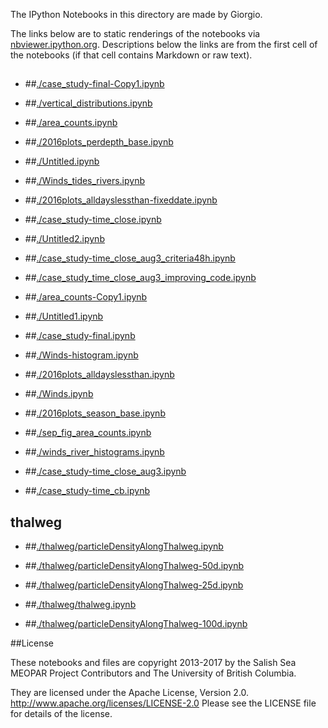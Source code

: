 The IPython Notebooks in this directory are made by Giorgio.

The links below are to static renderings of the notebooks via
[nbviewer.ipython.org](http://nbviewer.ipython.org/).
Descriptions below the links are from the first cell of the notebooks
(if that cell contains Markdown or raw text).

## 
* ##[./case_study-final-Copy1.ipynb](http://nbviewer.ipython.org/urls/bitbucket.org/salishsea/analysis-giorgio-2/raw/tip/revised_notebooks/3analysis_plots/./case_study-final-Copy1.ipynb)  
    
* ##[./vertical_distributions.ipynb](http://nbviewer.ipython.org/urls/bitbucket.org/salishsea/analysis-giorgio-2/raw/tip/revised_notebooks/3analysis_plots/./vertical_distributions.ipynb)  
    
* ##[./area_counts.ipynb](http://nbviewer.ipython.org/urls/bitbucket.org/salishsea/analysis-giorgio-2/raw/tip/revised_notebooks/3analysis_plots/./area_counts.ipynb)  
    
* ##[./2016plots_perdepth_base.ipynb](http://nbviewer.ipython.org/urls/bitbucket.org/salishsea/analysis-giorgio-2/raw/tip/revised_notebooks/3analysis_plots/./2016plots_perdepth_base.ipynb)  
    
* ##[./Untitled.ipynb](http://nbviewer.ipython.org/urls/bitbucket.org/salishsea/analysis-giorgio-2/raw/tip/revised_notebooks/3analysis_plots/./Untitled.ipynb)  
    
* ##[./Winds_tides_rivers.ipynb](http://nbviewer.ipython.org/urls/bitbucket.org/salishsea/analysis-giorgio-2/raw/tip/revised_notebooks/3analysis_plots/./Winds_tides_rivers.ipynb)  
    
* ##[./2016plots_alldayslessthan-fixeddate.ipynb](http://nbviewer.ipython.org/urls/bitbucket.org/salishsea/analysis-giorgio-2/raw/tip/revised_notebooks/3analysis_plots/./2016plots_alldayslessthan-fixeddate.ipynb)  
    
* ##[./case_study-time_close.ipynb](http://nbviewer.ipython.org/urls/bitbucket.org/salishsea/analysis-giorgio-2/raw/tip/revised_notebooks/3analysis_plots/./case_study-time_close.ipynb)  
    
* ##[./Untitled2.ipynb](http://nbviewer.ipython.org/urls/bitbucket.org/salishsea/analysis-giorgio-2/raw/tip/revised_notebooks/3analysis_plots/./Untitled2.ipynb)  
    
* ##[./case_study-time_close_aug3_criteria48h.ipynb](http://nbviewer.ipython.org/urls/bitbucket.org/salishsea/analysis-giorgio-2/raw/tip/revised_notebooks/3analysis_plots/./case_study-time_close_aug3_criteria48h.ipynb)  
    
* ##[./case_study_time_close_aug3_improving_code.ipynb](http://nbviewer.ipython.org/urls/bitbucket.org/salishsea/analysis-giorgio-2/raw/tip/revised_notebooks/3analysis_plots/./case_study_time_close_aug3_improving_code.ipynb)  
    
* ##[./area_counts-Copy1.ipynb](http://nbviewer.ipython.org/urls/bitbucket.org/salishsea/analysis-giorgio-2/raw/tip/revised_notebooks/3analysis_plots/./area_counts-Copy1.ipynb)  
    
* ##[./Untitled1.ipynb](http://nbviewer.ipython.org/urls/bitbucket.org/salishsea/analysis-giorgio-2/raw/tip/revised_notebooks/3analysis_plots/./Untitled1.ipynb)  
    
* ##[./case_study-final.ipynb](http://nbviewer.ipython.org/urls/bitbucket.org/salishsea/analysis-giorgio-2/raw/tip/revised_notebooks/3analysis_plots/./case_study-final.ipynb)  
    
* ##[./Winds-histogram.ipynb](http://nbviewer.ipython.org/urls/bitbucket.org/salishsea/analysis-giorgio-2/raw/tip/revised_notebooks/3analysis_plots/./Winds-histogram.ipynb)  
    
* ##[./2016plots_alldayslessthan.ipynb](http://nbviewer.ipython.org/urls/bitbucket.org/salishsea/analysis-giorgio-2/raw/tip/revised_notebooks/3analysis_plots/./2016plots_alldayslessthan.ipynb)  
    
* ##[./Winds.ipynb](http://nbviewer.ipython.org/urls/bitbucket.org/salishsea/analysis-giorgio-2/raw/tip/revised_notebooks/3analysis_plots/./Winds.ipynb)  
    
* ##[./2016plots_season_base.ipynb](http://nbviewer.ipython.org/urls/bitbucket.org/salishsea/analysis-giorgio-2/raw/tip/revised_notebooks/3analysis_plots/./2016plots_season_base.ipynb)  
    
* ##[./sep_fig_area_counts.ipynb](http://nbviewer.ipython.org/urls/bitbucket.org/salishsea/analysis-giorgio-2/raw/tip/revised_notebooks/3analysis_plots/./sep_fig_area_counts.ipynb)  
    
* ##[./winds_river_histograms.ipynb](http://nbviewer.ipython.org/urls/bitbucket.org/salishsea/analysis-giorgio-2/raw/tip/revised_notebooks/3analysis_plots/./winds_river_histograms.ipynb)  
    
* ##[./case_study-time_close_aug3.ipynb](http://nbviewer.ipython.org/urls/bitbucket.org/salishsea/analysis-giorgio-2/raw/tip/revised_notebooks/3analysis_plots/./case_study-time_close_aug3.ipynb)  
    
* ##[./case_study-time_cb.ipynb](http://nbviewer.ipython.org/urls/bitbucket.org/salishsea/analysis-giorgio-2/raw/tip/revised_notebooks/3analysis_plots/./case_study-time_cb.ipynb)  
    
## thalweg
* ##[./thalweg/particleDensityAlongThalweg.ipynb](http://nbviewer.ipython.org/urls/bitbucket.org/salishsea/analysis-giorgio-2/raw/tip/revised_notebooks/3analysis_plots/./thalweg/particleDensityAlongThalweg.ipynb)  
    
* ##[./thalweg/particleDensityAlongThalweg-50d.ipynb](http://nbviewer.ipython.org/urls/bitbucket.org/salishsea/analysis-giorgio-2/raw/tip/revised_notebooks/3analysis_plots/./thalweg/particleDensityAlongThalweg-50d.ipynb)  
    
* ##[./thalweg/particleDensityAlongThalweg-25d.ipynb](http://nbviewer.ipython.org/urls/bitbucket.org/salishsea/analysis-giorgio-2/raw/tip/revised_notebooks/3analysis_plots/./thalweg/particleDensityAlongThalweg-25d.ipynb)  
    
* ##[./thalweg/thalweg.ipynb](http://nbviewer.ipython.org/urls/bitbucket.org/salishsea/analysis-giorgio-2/raw/tip/revised_notebooks/3analysis_plots/./thalweg/thalweg.ipynb)  
    
* ##[./thalweg/particleDensityAlongThalweg-100d.ipynb](http://nbviewer.ipython.org/urls/bitbucket.org/salishsea/analysis-giorgio-2/raw/tip/revised_notebooks/3analysis_plots/./thalweg/particleDensityAlongThalweg-100d.ipynb)  
    

##License

These notebooks and files are copyright 2013-2017
by the Salish Sea MEOPAR Project Contributors
and The University of British Columbia.

They are licensed under the Apache License, Version 2.0.
http://www.apache.org/licenses/LICENSE-2.0
Please see the LICENSE file for details of the license.
